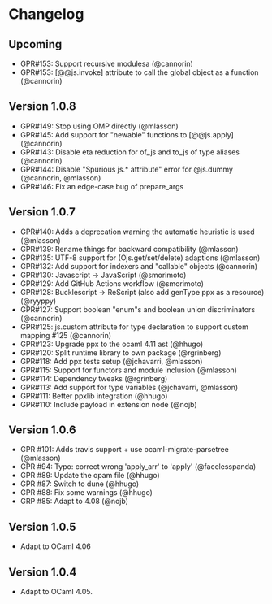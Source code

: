Changelog
=========

Upcoming
--------

- GPR#153: Support recursive modulesa (@cannorin)
- GPR#153: [@@js.invoke] attribute to call the global object as a function (@cannorin)

Version 1.0.8
-------------

- GPR#149: Stop using OMP directly (@mlasson)
- GPR#145: Add support for "newable" functions to [@@js.apply] (@cannorin)
- GPR#143: Disable eta reduction for of_js and to_js of type aliases (@cannorin)
- GPR#144: Disable "Spurious js.\* attribute" error for @js.dummy (@cannorin, @mlasson)
- GPR#146: Fix an edge-case bug of prepare_args


Version 1.0.7
-------------

- GPR#140: Adds a deprecation warning the automatic heuristic is used (@mlasson)
- GPR#139: Rename things for backward compatibility (@mlasson)
- GPR#135: UTF-8 support for (Ojs.get/set/delete) adaptions (@mlasson)
- GPR#132: Add support for indexers and "callable" objects (@cannorin)
- GPR#130: Javascript -> JavaScript (@smorimoto)
- GPR#129: Add GitHub Actions workflow (@smorimoto)
- GPR#128: Bucklescript -> ReScript (also add genType ppx as a resource) (@ryyppy)
- GPR#127: Support boolean "enum"s and boolean union discriminators (@cannorin)
- GPR#125: js.custom attribute for type declaration to support custom mapping #125 (@cannorin)
- GPR#123: Upgrade ppx to the ocaml 4.11 ast (@hhugo)
- GPR#120: Split runtime library to own package (@rgrinberg)
- GPR#118: Add ppx tests setup (@jchavarri, @mlasson)
- GPR#115: Support for functors and module inclusion (@mlasson)
- GPR#114: Dependency tweaks (@rgrinberg)
- GPR#113: Add support for type variables (@jchavarri, @mlasson)
- GPR#111: Better ppxlib integration (@hhugo)
- GPR#110: Include payload in extension node (@nojb)

Version 1.0.6
-------------

- GPR #101: Adds travis support + use ocaml-migrate-parsetree (@mlasson)
- GPR #94: Typo: correct wrong 'apply_arr' to 'apply' (@facelesspanda)
- GPR #89: Update the opam file (@hhugo)
- GPR #87: Switch to dune (@hhugo)
- GPR #88: Fix some warnings (@hhugo)
- GRP #85: Adapt to 4.08 (@nojb)

Version 1.0.5
-------------

- Adapt to OCaml 4.06


Version 1.0.4
-------------

- Adapt to OCaml 4.05.
